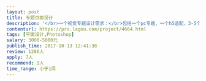 ```yaml
---                
layout: post       
title: 专题页面设计           
description: '</br>一个视觉专题设计需求：</br>包括一个pc专题，一个h5适配，3-5个banner广告位；</br>有参考案例，有固定样式要求；</br>'     
contenturl: https://pro.lagou.com/project/4664.html      
tags: [平面设计,Photoshop]            
salary: 3000-5000元          
publish_time: 2017-10-13 12:41:38         
review: 1286人                   
apply: 7人                   
recommend: 1人                   
time_range: 小于1周              
---                 
```

